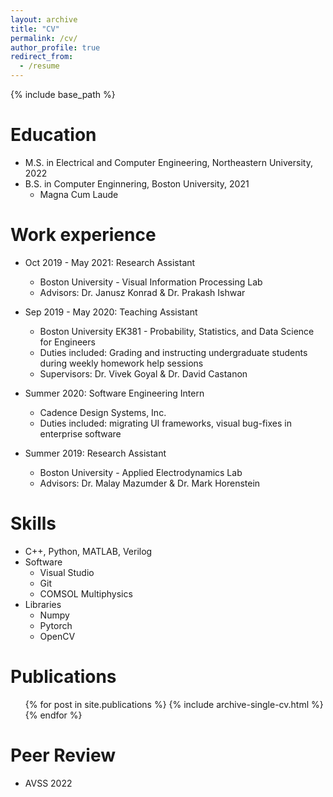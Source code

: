 ```yaml
---
layout: archive
title: "CV"
permalink: /cv/
author_profile: true
redirect_from:
  - /resume
---
```


{% include base_path %}

Education
======
* M.S. in Electrical and Computer Engineering, Northeastern University, 2022
* B.S. in Computer Enginnering, Boston University, 2021
  * Magna Cum Laude

Work experience
======
* Oct 2019 - May 2021: Research Assistant
  * Boston University - Visual Information Processing Lab
  * Advisors: Dr. Janusz Konrad & Dr. Prakash Ishwar
 
* Sep 2019 - May 2020: Teaching Assistant
  * Boston University EK381 - Probability, Statistics, and Data Science for Engineers
  * Duties included: Grading and instructing undergraduate students during weekly homework help sessions
  * Supervisors: Dr. Vivek Goyal & Dr. David Castanon

* Summer 2020: Software Engineering Intern
  * Cadence Design Systems, Inc.
  * Duties included: migrating UI frameworks, visual bug-fixes in enterprise software
 
* Summer 2019: Research Assistant
  * Boston University - Applied Electrodynamics Lab
  * Advisors: Dr. Malay Mazumder & Dr. Mark Horenstein
  
Skills
======
* C++, Python, MATLAB, Verilog
* Software
  * Visual Studio
  * Git
  * COMSOL Multiphysics
* Libraries
  * Numpy
  * Pytorch
  * OpenCV

Publications
======
  <ul>{% for post in site.publications %}
    {% include archive-single-cv.html %}
  {% endfor %}</ul>

Peer Review
======
* AVSS 2022
